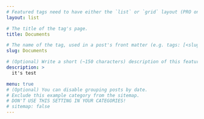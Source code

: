 ```yaml
---
# Featured tags need to have either the `list` or `grid` layout (PRO only).
layout: list

# The title of the tag's page.
title: Documents

# The name of the tag, used in a post's front matter (e.g. tags: [<slug>]).
slug: Documents

# (Optional) Write a short (~150 characters) description of this featured tag.
description: >
  it's test

menu: true
# (Optional) You can disable grouping posts by date.
# Exclude this example category from the sitemap.
# DON'T USE THIS SETTING IN YOUR CATEGORIES!
# sitemap: false
---
```


